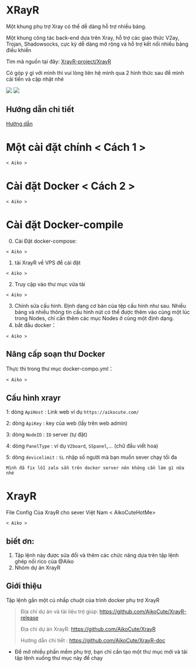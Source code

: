 # XRayR
Một khung phụ trợ Xray có thể dễ dàng hỗ trợ nhiều bảng.

Một khung công tác back-end dựa trên Xray, hỗ trợ các giao thức V2ay, Trojan, Shadowsocks, cực kỳ dễ dàng mở rộng và hỗ trợ kết nối nhiều bảng điều khiển

Tìm mã nguồn tại đây: [XrayR-project/XrayR](https://github.com/AikoCute/XrayR)

Có góp ý gì với mình thì vui lòng liên hệ mình qua 2 hình thức sau để mình cải tiến và cập nhật nhé 

[![](https://img.shields.io/badge/ZaloChat-@AikoCuteZalo-blue.svg)](https://zalo.me/0368629364)
[![](https://img.shields.io/badge/TeleChat-@AikocuteTele-blue.svg)](https://t.me/AikoCute_Player)

## Hướng dẫn chi tiết
[Hướng dẫn](https://xrayr.aikocute.com)
# Một cài đặt chính < Cách 1 >
```
< Aiko > 
```
# Cài đặt Docker < Cách 2 >

```
< Aiko >
```

# Cài đặt Docker-compile
0. Cài Đặt docker-compose: 
```
< Aiko >
```
1. tải XrayR về VPS để cài đặt
 ```
 < Aiko >
 ```
2. Truy cập vào thư mục vừa tải
 ```
 < Aiko >
 ```
3. Chỉnh sửa cấu hình.
Định dạng cơ bản của tệp cấu hình như sau. Nhiều bảng và nhiều thông tin cấu hình nút có thể được thêm vào cùng một lúc trong Nodes, chỉ cần thêm các mục Nodes ở cùng một định dạng.
4. bắt đầu docker： 
```
< Aiko >
```

## Nâng cấp soạn thư Docker
Thực thi trong thư mục docker-compo.yml：
```
< Aiko >
```


## Cấu hình xrayr

1: dòng `ApiHost` : Link web ví dụ `https://aikocute.com/`

2: dòng `ApiKey` : key của web (lấy trên web admin)

3: dòng `NodeID` : `ID` server (tự đặt)

4: dòng `PanelType` : ví dụ `V2board`, `SSpanel`,... (chữ đầu viết hoa)

5: dòng `devicelimit` : `SL` nhập số người mà bạn muốn sever chạy tối đa

```
Mình đã fix lỗi zalo sẵn trên docker server nên không cần làm gì nữa nhé
```

# XrayR
File Config Của XrayR cho sever Việt Nam < AikoCuteHotMe>
```
< Aiko >
```
## biết ơn: 

1. Tập lệnh này được sửa đổi và thêm các chức năng dựa trên tập lệnh ghép nối rico của @Aiko
2. Nhóm dự án XrayR

## Giới thiệu

Tập lệnh gắn một cú nhấp chuột của trình docker phụ trợ XrayR

> Địa chỉ dự án và tài liệu trợ giúp:  https://github.com/AikoCute/XrayR-release
>
> Địa chỉ dự án XrayR: https://github.com/AikoCute/XrayR
>
> Hướng dẫn chi tiết : https://github.com/AikoCute/XrayR-doc

* Để mở nhiều phần mềm phụ trợ, bạn chỉ cần tạo một thư mục mới và tải tập lệnh xuống thư mục này để chạy



